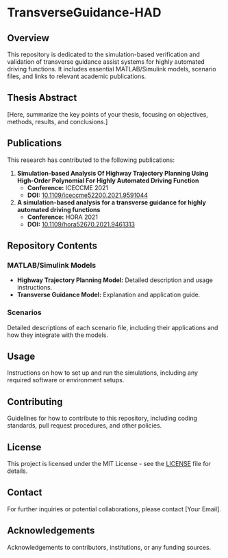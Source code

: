 # TransverseGuidance-HAD

## Overview
This repository is dedicated to the simulation-based verification and validation of transverse guidance assist systems for highly automated driving functions. It includes essential MATLAB/Simulink models, scenario files, and links to relevant academic publications.

## Thesis Abstract
[Here, summarize the key points of your thesis, focusing on objectives, methods, results, and conclusions.]

## Publications
This research has contributed to the following publications:
1. **Simulation-based Analysis Of Highway Trajectory Planning Using High-Order Polynomial For Highly Automated Driving Function**
   - **Conference:** ICECCME 2021
   - **DOI:** [10.1109/iceccme52200.2021.9591044](https://doi.org/10.1109/iceccme52200.2021.9591044)
2. **A simulation-based analysis for a transverse guidance for highly automated driving functions**
   - **Conference:** HORA 2021
   - **DOI:** [10.1109/hora52670.2021.9461313](https://doi.org/10.1109/hora52670.2021.9461313)

## Repository Contents
### MATLAB/Simulink Models
- **Highway Trajectory Planning Model:** Detailed description and usage instructions.
- **Transverse Guidance Model:** Explanation and application guide.

### Scenarios
Detailed descriptions of each scenario file, including their applications and how they integrate with the models.

## Usage
Instructions on how to set up and run the simulations, including any required software or environment setups.

## Contributing
Guidelines for how to contribute to this repository, including coding standards, pull request procedures, and other policies.

## License
This project is licensed under the MIT License - see the [LICENSE](LICENSE) file for details.

## Contact
For further inquiries or potential collaborations, please contact [Your Email].

## Acknowledgements
Acknowledgements to contributors, institutions, or any funding sources.
